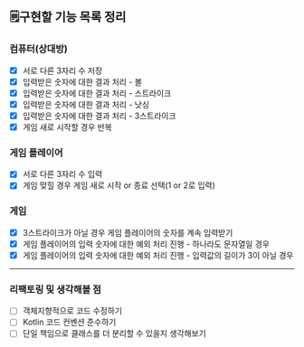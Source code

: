 ## 🗒️구현할 기능 목록 정리

### 컴퓨터(상대방)
- [X] 서로 다른 3자리 수 저장
- [X] 입력받은 숫자에 대한 결과 처리 - 볼
- [X] 입력받은 숫자에 대한 결과 처리 - 스트라이크
- [X] 입력받은 숫자에 대한 결과 처리 - 낫싱
- [X] 입력받은 숫자에 대한 결과 처리 - 3스트라이크
- [X] 게임 새로 시작할 경우 반복

### 게임 플레이어
- [X] 서로 다른 3자리 수 입력
- [X] 게임 맞힐 경우 게임 새로 시작 or 종료 선택(1 or 2로 입력)

### 게임
- [X] 3스트라이크가 아닐 경우 게임 플레이어의 숫자를 계속 입력받기
- [X] 게임 플레이어의 입력 숫자에 대한 예외 처리 진행 - 하나라도 문자열일 경우
- [X] 게임 플레이어의 입력 숫자에 대한 예외 처리 진행 - 입력값의 길이가 3이 아닐 경우

---

### 리팩토링 및 생각해볼 점
- [ ] 객체지향적으로 코드 수정하기
- [ ] Kotlin 코드 컨벤션 준수하기
- [ ] 단일 책임으로 클래스를 더 분리할 수 있을지 생각해보기